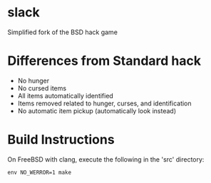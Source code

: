 slack
=====

Simplified fork of the BSD hack game

# Differences from Standard hack
* No hunger
* No cursed items
* All items automatically identified
* Items removed related to hunger, curses, and identification
* No automatic item pickup (automatically look instead)

# Build Instructions
On FreeBSD with clang, execute the following in the 'src' directory:

```
env NO_WERROR=1 make
```

